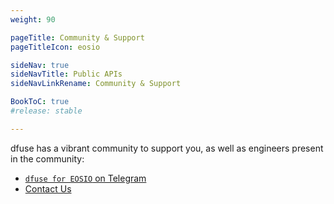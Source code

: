 ```yaml
---
weight: 90

pageTitle: Community & Support
pageTitleIcon: eosio

sideNav: true
sideNavTitle: Public APIs
sideNavLinkRename: Community & Support

BookToC: true
#release: stable

---
```


dfuse has a vibrant community to support you, as well as engineers present in the community:

* [`dfuse for EOSIO` on Telegram](https://t.me/dfuseAPI)
* [Contact Us](https://www.dfuse.io/help)
